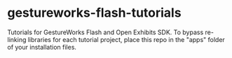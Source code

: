 gestureworks-flash-tutorials
============================

Tutorials for GestureWorks Flash and Open Exhibits SDK.
To bypass re-linking libraries for each tutorial project, place this repo in the "apps" folder of your installation files.
